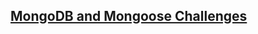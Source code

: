 ## [MongoDB and Mongoose Challenges](https://www.freecodecamp.org/learn/apis-and-microservices/mongodb-and-mongoose/)
